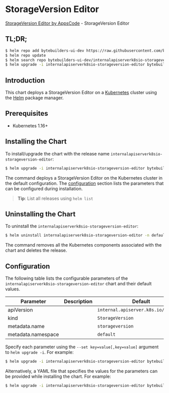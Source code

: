 # StorageVersion Editor

[StorageVersion Editor by AppsCode](https://byte.builders) - StorageVersion Editor

## TL;DR;

```bash
$ helm repo add bytebuilders-ui-dev https://raw.githubusercontent.com/bytebuilders/ui-wizards/
$ helm repo update
$ helm search repo bytebuilders-ui-dev/internalapiserverk8sio-storageversion-editor --version=v0.4.17
$ helm upgrade -i internalapiserverk8sio-storageversion-editor bytebuilders-ui-dev/internalapiserverk8sio-storageversion-editor -n default --create-namespace --version=v0.4.17
```

## Introduction

This chart deploys a StorageVersion Editor on a [Kubernetes](http://kubernetes.io) cluster using the [Helm](https://helm.sh) package manager.

## Prerequisites

- Kubernetes 1.16+

## Installing the Chart

To install/upgrade the chart with the release name `internalapiserverk8sio-storageversion-editor`:

```bash
$ helm upgrade -i internalapiserverk8sio-storageversion-editor bytebuilders-ui-dev/internalapiserverk8sio-storageversion-editor -n default --create-namespace --version=v0.4.17
```

The command deploys a StorageVersion Editor on the Kubernetes cluster in the default configuration. The [configuration](#configuration) section lists the parameters that can be configured during installation.

> **Tip**: List all releases using `helm list`

## Uninstalling the Chart

To uninstall the `internalapiserverk8sio-storageversion-editor`:

```bash
$ helm uninstall internalapiserverk8sio-storageversion-editor -n default
```

The command removes all the Kubernetes components associated with the chart and deletes the release.

## Configuration

The following table lists the configurable parameters of the `internalapiserverk8sio-storageversion-editor` chart and their default values.

|     Parameter      | Description |                     Default                     |
|--------------------|-------------|-------------------------------------------------|
| apiVersion         |             | <code>internal.apiserver.k8s.io/v1alpha1</code> |
| kind               |             | <code>StorageVersion</code>                     |
| metadata.name      |             | <code>storageversion</code>                     |
| metadata.namespace |             | <code>default</code>                            |


Specify each parameter using the `--set key=value[,key=value]` argument to `helm upgrade -i`. For example:

```bash
$ helm upgrade -i internalapiserverk8sio-storageversion-editor bytebuilders-ui-dev/internalapiserverk8sio-storageversion-editor -n default --create-namespace --version=v0.4.17 --set apiVersion=internal.apiserver.k8s.io/v1alpha1
```

Alternatively, a YAML file that specifies the values for the parameters can be provided while
installing the chart. For example:

```bash
$ helm upgrade -i internalapiserverk8sio-storageversion-editor bytebuilders-ui-dev/internalapiserverk8sio-storageversion-editor -n default --create-namespace --version=v0.4.17 --values values.yaml
```
